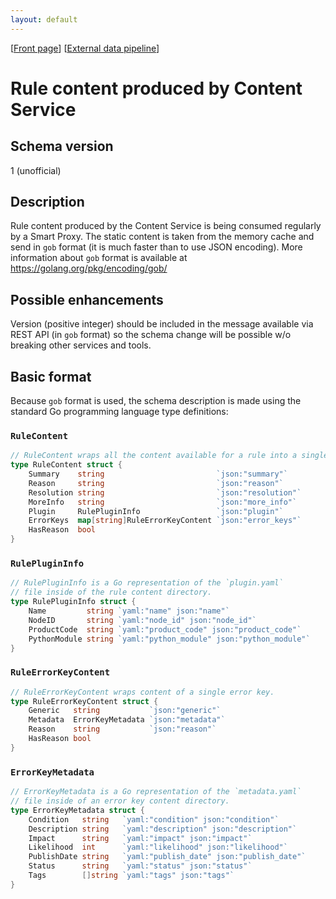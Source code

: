 ```yaml
---
layout: default
---
```

\[[Front page](../index.md)\] \[[External data pipeline](../external_data_pipeline.md)\]

# Rule content produced by Content Service

## Schema version

1 (unofficial)

## Description

Rule content produced by the Content Service is being consumed regularly by a
Smart Proxy. The static content is taken from the memory cache and send in
`gob` format (it is much faster than to use JSON encoding). More information
about `gob` format is available at https://golang.org/pkg/encoding/gob/

## Possible enhancements

Version (positive integer) should be included in the message available via REST
API (in `gob` format) so the schema change will be possible w/o breaking other
services and tools.

## Basic format

Because `gob` format is used, the schema description is made using the standard
Go programming language type definitions:

### `RuleContent`

```go
// RuleContent wraps all the content available for a rule into a single structure.
type RuleContent struct {
	Summary    string                         `json:"summary"`
	Reason     string                         `json:"reason"`
	Resolution string                         `json:"resolution"`
	MoreInfo   string                         `json:"more_info"`
	Plugin     RulePluginInfo                 `json:"plugin"`
	ErrorKeys  map[string]RuleErrorKeyContent `json:"error_keys"`
	HasReason  bool
}
```

### `RulePluginInfo`

```go
// RulePluginInfo is a Go representation of the `plugin.yaml`
// file inside of the rule content directory.
type RulePluginInfo struct {
	Name         string `yaml:"name" json:"name"`
	NodeID       string `yaml:"node_id" json:"node_id"`
	ProductCode  string `yaml:"product_code" json:"product_code"`
	PythonModule string `yaml:"python_module" json:"python_module"`
}
```

### `RuleErrorKeyContent`

```go
// RuleErrorKeyContent wraps content of a single error key.
type RuleErrorKeyContent struct {
	Generic   string           `json:"generic"`
	Metadata  ErrorKeyMetadata `json:"metadata"`
	Reason    string           `json:"reason"`
	HasReason bool
}
```

### `ErrorKeyMetadata`

```go
// ErrorKeyMetadata is a Go representation of the `metadata.yaml`
// file inside of an error key content directory.
type ErrorKeyMetadata struct {
	Condition   string   `yaml:"condition" json:"condition"`
	Description string   `yaml:"description" json:"description"`
	Impact      string   `yaml:"impact" json:"impact"`
	Likelihood  int      `yaml:"likelihood" json:"likelihood"`
	PublishDate string   `yaml:"publish_date" json:"publish_date"`
	Status      string   `yaml:"status" json:"status"`
	Tags        []string `yaml:"tags" json:"tags"`
}
```
